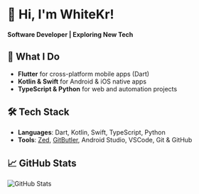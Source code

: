 # 👋 **Hi, I'm WhiteKr!**  

#### Software Developer | Exploring New Tech


## 🚀 **What I Do**  
- **Flutter** for cross-platform mobile apps (Dart)  
- **Kotlin & Swift** for Android & iOS native apps  
- **TypeScript & Python** for web and automation projects  


## 🛠 **Tech Stack**
- **Languages**: Dart, Kotlin, Swift, TypeScript, Python  
- **Tools**: [Zed](https://zed.dev), [GitButler](https://gitbutler.com), Android Studio, VSCode, Git & GitHub  


## 📈 **GitHub Stats**  
![GitHub Stats](https://github-readme-stats.vercel.app/api?username=WhiteKr&show_icons=true&theme=dark&count_private=true)  
